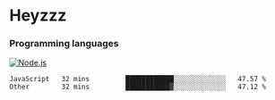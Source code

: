 # Heyzzz  

### Programming languages  

[![Node.js](https://img.shields.io/badge/-Node.js-262626?style=for-the-badge)](https://nodejs.org/ru)

<!--START_SECTION:waka-->

```text
JavaScript   32 mins         ████████████░░░░░░░░░░░░░   47.57 %
Other        32 mins         ███████████▓░░░░░░░░░░░░░   47.12 %
```

<!--END_SECTION:waka-->
